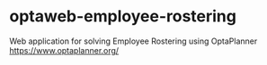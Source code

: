 optaweb-employee-rostering
==========================

Web application for solving Employee Rostering using OptaPlanner https://www.optaplanner.org/
